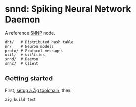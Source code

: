 # snnd: Spiking Neural Network Daemon

A reference [SNNP](SNNP.md) node.

```
dht/   # Distributed hash table
nn/    # Neuron models
proto/ # Protocol messages
util/  # Utilities
snnd/  # Daemon
snnc/  # Client
```

## Getting started

First, [setup a Zig toolchain](https://ziglang.org), then:

```
zig build test
```
